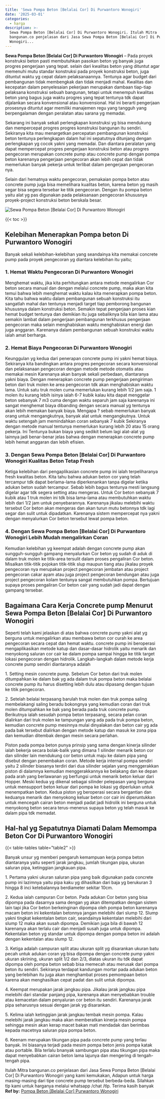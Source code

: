 ```yaml
---
title: 'Sewa Pompa Beton [Belalai Cor] Di Purwantoro Wonogiri'
date: '2025-03-01'
categories:
  - harga
description: >-
  Sewa Pompa Beton [Belalai Cor] Di Purwantoro Wonogiri. Itulah Mitra
  bangunan.co penjelasan dari Jasa Sewa Pompa Beton [Belalai Cor] Di Purwantoro
  Wonogiri...
---
```


**Sewa Pompa Beton \[Belalai Cor\] Di Purwantoro Wonogiri** – Pada proyek konstruksi beton pasti membutuhkan pasokan beton yg banyak juga progres pengerjaan yang tepat. selain dari kwalitas beton yang dituntut agar memenuhi mutu standar konstruksi pada proyek konstruksi beton, juga dituntut waktu yg cepat dalam pelaksanaannya. Tentunya agar budget dari pembangunan tidak membengkak dan tidak menjadi mahal. Kwalitas dan kecepatan dalam penyelesaian pekerjaan merupakan dambaan tiap-tiap pelaksana konstruksi sebuah bangunan, tetapi untuk menempuh kwalitas beton yang bagus juga waktu progres yang tepat tentunya tdk dapat dijalankan secara konvensional atau konvensional. Hal ini berarti pengerjaan prosesnya dituntut agar memiliki manajemen regu yang tangguh yang berpengalaman dengan peralatan atau sarana yg memadai.

Sekarang ini banyak sekali perlengkapan konstruksi yg bisa mendukung dan mempercepat progres progres konstruksi bangunan itu sendiri. Sekiranya kita mau menargetkan percepatan pembangunan konstruksi beton tentunya perlengkapan dalam hal ini sepatutnya ditunjang dengan perlengkapan yg cocok yakni yang memadai. Dan diantara peralatan yang dapat mempercepat progres pengerjaan konstruksi beton atau progres pengecoran merupakan concrete pump atau concrete pump dengan pompa beton karenanya pengerjaan pengecoran akan lebih cepat dan tidak memerlukan banyak pekerja untuk terlibat dalam pengerjaan pengecoran nya.

Selain dari hematnya waktu pengecoran, pemakaian pompa beton atau concrete pump juga bisa memelihara kualitas beton, karena beton yg masih segar bisa segera tersebar ke titik pengecoran. Dengan itu pompa beton yaitu alat yg pas digunakan pada pelaksanaan pengecoran khususnya proyek-project konstruksi beton berskala besar.

![Sewa Pompa Beton [Belalai Cor] Di Purwantoro Wonogiri](/images/sewa-concrete-pump-21.png)

{{< toc >}}

## Kelebihan Menerapkan Pompa beton Di Purwantoro Wonogiri

Banyak sekali kelebihan-kelebihan yang seandainya kita memakai concrete pump pada proyek pengecoran yg diantara kelebihan itu yaitu;

### 1\. Hemat Waktu Pengecoran Di Purwantoro Wonogiri

Menghemat waktu, jika kita perhitungkan antara metode mengalirkan Cor beton secara manual dan dengan melalui concrete pump, maka akan kita temui bahwa lebih menghemat waktu kalau kita menerapkan pompa beton. Kita tahu bahwa waktu dalam pembangunan sebuah konstruksi itu sangatlah mahal dan tentunya menjadi target tiap pemborong bangunan khususnya dalam konstruksi beton. Semakin tepat pengerjaan proses kian hemat budget tentunya dan demikian itu juga sebaliknya bila kian lama atau semakin lambat dalam pengerjaan pembangunan terkhusus pengerjaan pengecoran maka selain menghabiskan waktu menghabiskan energi dan juga anggaran. Karenanya dalam pembangunan sebuah konstruksi waktu ialah amat berharga.

### 2\. Hemat Biaya Pengecoran Di Purwantoro Wonogiri

Keunggulan yg kedua dari penerapan concrete pump ini yakni hemat biaya. Sekiranya kita bandingkan antara progres pengecoran secara konvensional dan pelaksanaan pengecoran dengan metode metode otomatis atau memakai mesin Karenanya akan banyak sekali perbedaan, diantaranya yakni biaya. Dengan menerapkan concrete pump pengerjaan pengiriman beton dari truk molen ke area pengecoran tdk akan menghabiskan waktu lama. Untuk satu truk molen cuma memerlukan kurang lebih 1/2 jam saja. 1 molen itu kurang lebih isinya ialah 6-7 kubik kalau kita dapat menggelar beton sebanyak 7 m3 cuma dengan waktu separuh jam saja karenanya ini sangat menghemat biaya dibanding dengan secara manual yg tentunya akan lebih memakan banyak biaya. Mengapa ? sebab memerlukan banyak orang untuk mengangkutnya, banyak alat untuk mengangkutnya. Untuk waktu setengah jam memindahkan coran sebanyak 7 kubik Sekiranya dengan metode manual tentunya memerlukan kurang lebih 20 atau 15 orang pekerja. Ini Tentunya bukan biaya yang sedikit belum lagi alat-alat yg lainnya jadi benar-benar jelas bahwa dengan menerapkan concrete pump lebih hemat anggaran dan lebih efisien.

### 3\. Dengan Sewa Pompa Beton \[Belalai Cor\] Di Purwantoro Wonogiri Kualitas Beton Tetap Fresh

Ketiga kelebihan dari pengaplikasian concrete pump ini ialah terpeliharanya fresh kwalitas beton. Kita tahu bahwa adukan beton cor yang telah tercampur tdk dapat berlama-lama diperkenankan tanpa digelar ketika adukan beton sudah tercampur. Sebab lebih bagus tentunya mesti langsung digelar agar tdk segera setting atau mengeras. Untuk Cor beton sebanyak 7 kubik atau 1 truk molen ini tdk bisa lama-lama atau membutuhkan waktu lebih dari 1/2 jam untuk penyebarannya. Karenanya jikalau melebihi waktu tersebut Cor beton akan mengeras dan akan turun mutu betonnya tdk lagi segar dan sulit untuk dipadatkan. Karenanya sistem mempercepat nya yakni dengan menyalurkan Cor beton tersebut lewat pompa beton.

### 4\. Dengan Sewa Pompa Beton \[Belalai Cor\] Di Purwantoro Wonogiri Lebih Mudah mengalirkan Coran

Kemudian kelebihan yg keempat adalah dengan concrete pump akan sungguh-sungguh gampang menyalurkan Cor beton yg sudah di aduk di dalam truk molen ke titik-area tersulit dalam proses pengaliran Cor beton. Misalkan titik-titik pojokan titik-titik slup maupun tiang atau jikalau proyek pengecoran nya merupakan project pengecoran jembatan atau project pengecoran cakar ayam atau juga project pengecoran bendungan atau juga project pengecoran kolam tentunya sangat membutuhkan pompa. Bertujuan supaya proses pengaliran Cor beton cair yang sudah jadi dapat dengan gampang tersebar.

## Bagaimana Cara Kerja Concrete pump Menurut Sewa Pompa Beton \[Belalai Cor\] Di Purwantoro Wonogiri

Seperti telah kami jelaskan di atas bahwa concrete pump yakni alat yg berguna untuk mengalirkan atau membawa beton cor curah ke area pengecoran secara cepat dan hemat waktu. concrete pump ini beroperasi mengaplikasikan metode katup dan dasar-dasar hidrolik yaitu menarik dan menyokong saluran cor cair ke dalam pompa sampai hingga ke titik target lokasi pengecoran dengan hidrolik. Langkah-langkah dalam metode kerja concrete pump sendiri diantaranya adalah

1\. Setting mesin concrete pump. Sebelum Cor beton dari truk molen ditumpahkan ke dalam bak yg ada dalam truk pompa beton maka belalai concrete pump itu harus disetting lebih dulu atau dipasang dengan tujuan ke titik pengecoran.

2\. Setelah belalai terpasang barulah truk molen dan truk pompa saling membelakangi saling beradu bokongnya yang kemudian coran dari truk molen ditumpahkan ke bak yang berada pada truk concrete pump. Berikutnya ialah sesudah pompa beton terpasang, secara pelan coran dialirkan dari truk molen ke tampungan yang ada pada truk pompa beton, kemudian concrete pump mesinnya mulai dinyalakan dan beton cair yg ada pada bak tersebut dialirkan dengan metode katup dan masuk ke zona pipa dan kemudian ditembak dengan mesin secara perlahan.

Piston pada pompa beton punya prinsip yang sama dengan kinerja silinder ialah bekerja secara bolak-balik yang dimana 1 silinder menarik beton cor dan silinder lain mendukung cor beton untuk maju ke dalam pipa yang disebut dengan penembakan coran. Metode kerja internal pompa sendiri yaitu 2 silinder biasanya terdiri dari dua silinder sejalan yang menggerakkan piston di dalamnya kemudian menggerakkannya ke belakang dan ke depan pada arah yang berlawanan yg berfungsi untuk menarik beton keluar dari Hopper. Meski kedua yg dikenal sebagai silinder pelepasan yang berguna untuk mensupport beton keluar dari pompa ke lokasi yg diperlukan untuk menempatkan beton. Kedua piston yg beroperasi secara bergantian dan keduanya menarik dan menyokong keluar beton cor cair ini diperuntukkan untuk mencegah cairan beton menjadi padat jadi hidrolik ini berguna untuk menyokong beton secara terus-menerus supaya beton yg telah masuk ke dalam pipa tdk memadat.

## Hal-hal yg Sepatutnya Diamati Dalam Memompa Beton Cor Di Purwantoro Wonogiri

{{< table-tables table="table2" >}}

Banyak unsur yg memberi pengaruh kemampuan kerja pompa beton diantaranya yaitu seperti jarak jangkau, jumlah tikungan pipa, ukuran saluran pipa, ketinggian jangkauan pipa.

1\. Pertama yakni ukuran saluran pipa yang baik digunakan pada concrete pump ini lazimnya yaitu pipa kaku yg dihasilkan dari baja yg berukuran 3 hingga 8 inci ketebalannya berdiameter sekitar 10cm.

2\. Kedua ialah campuran Cor beton. Pada adukan Cor beton yang bisa dipompa pada dasarnya sama dengan yg akan ditempatkan dengan sistem lain tapi jika Cor beton berkeinginan dipompa oleh pompa beton karenanya macam beton ini kekentalan betonnya jangan melebihi dari slump 12. Slump yakni tingkat kekentalan beton cair, seandainya kekentalan melebihi dari slump 12 maka akan susah dipompa. Demikian juga bila di bawah 12 karenanya akan terlalu cair dan menjadi susah juga untuk dipompa. Kekentalan beton yg standar untuk dipompa dengan pompa beton ini adalah dengan kekentalan atau slump 12.

3\. Ketiga adalah campuran split atau ukuran split yg disarankan ukuran batu pecah untuk adukan coran yg bisa dipompa dengan concrete pump yakni ukuran skrining, ukuran split 1/2 dan 2/3, diatas ukuran itu tdk dapat dipompa oleh pompa beton sebab bisa memecah atau merusak dari pompa beton itu sendiri. Sekiranya terdapat kandungan mortar pada adukan beton yang berlebihan itu juga akan menghambat proses pemompaan beton karena akan menghasilkan cepat padat dan sulit untuk dipompa.

4\. Keempat merupakan jarak jangkau pipa. Jikalau jarak jangkau pipa melebihi dari standar panjang pipa, karenanya akan menyebabkan trouble atau kemacetan dalam penyaluran cor beton itu sendiri. Karenanya jarak pipa seharusnya sesuai dengan jarak yg disarankan.

5\. Kelima ialah ketinggian jarak jangkau tembak mesin pompa. Kalau melebihi jarak jangkau maka akan memberatkan kinerja mesin pompa sehingga mesin akan kerap macet bakan mati mendadak dan berimbas kepada macetnya saluran pipa pompa beton.

6\. Keenam merupakan tikungan pipa pada concrete pump yang terlau banyak. Ini biasanya terjadi pada mesim pompa beton jenis pompa katak atau portable. Bila terlalu bnanyak sambungan pipa atau tikungan pipa maka dapat menyebabkan cairan beton lama lajunya dan mengering di tengah-tengah pipa.

Itulah Mitra bangunan.co penjelasan dari Jasa Sewa Pompa Beton \[Belalai Cor\] Di Purwantoro Wonogiri yang kami kemukakan, Adapun untuk harga masing-masing dari tipe concrete pump tersebut berbeda-beda. Silahkan tlp kami untuk harganya melalui whatsapp /chat /tlp. Terima kasih banyak
**Ref by:** [Pompa Beton [Belalai Cor] Purwantoro Wonogiri](https://id.wikipedia.org/wiki/Pompa)
